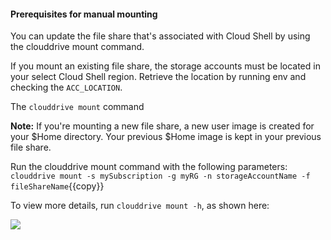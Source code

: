 #### Prerequisites for manual mounting
You can update the file share that's associated with Cloud Shell by using the clouddrive mount command.

If you mount an existing file share, the storage accounts must be located in your select Cloud Shell region. Retrieve the location by running env and checking the `ACC_LOCATION`.

The `clouddrive mount` command

**Note:** If you're mounting a new file share, a new user image is created for your $Home directory. Your previous $Home image is kept in your previous file share.

Run the clouddrive mount command with the following parameters:
`clouddrive mount -s mySubscription -g myRG -n storageAccountName -f fileShareName`{{copy}}

To view more details, run `clouddrive mount -h`, as shown here:

![](https://github.com/fenago/katacoda-scenarios/raw/master/azure-functions/persist-files-azure-shell/steps/7/1.png)